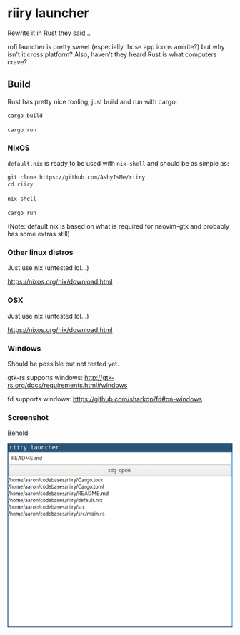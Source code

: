 # riiry launcher

Rewrite it in Rust they said...

rofi launcher is pretty sweet (especially those app icons amirite?) but why isn't it cross platform?
Also, haven't they heard Rust is what computers crave?

## Build

Rust has pretty nice tooling, just build and run with cargo:


```
cargo build

cargo run
```


### NixOS

`default.nix` is ready to be used with `nix-shell` and should be as simple as:

```
git clone https://github.com/AshyIsMe/riiry
cd riiry

nix-shell

cargo run

```

(Note: default.nix is based on what is required for neovim-gtk and probably has some extras still)

### Other linux distros

Just use nix (untested lol...)

https://nixos.org/nix/download.html

### OSX

Just use nix (untested lol...)

https://nixos.org/nix/download.html

### Windows

Should be possible but not tested yet.

gtk-rs supports windows: http://gtk-rs.org/docs/requirements.html#windows

fd supports windows: https://github.com/sharkdp/fd#on-windows


### Screenshot

Behold:

![alt text](https://github.com/ashyisme/riiry/raw/master/screenshots/screenshot1.png "Wow")
